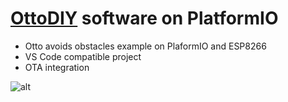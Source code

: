 # [OttoDIY](https://www.ottodiy.com/) software on PlatformIO

* Otto avoids obstacles example on PlaformIO and ESP8266
* VS Code compatible project
* OTA integration

![alt](https://custom-images.strikinglycdn.com/res/hrscywv4p/image/upload/c_limit,fl_lossy,h_3000,w_2000,f_auto,q_auto/838564/88549_122149.png)
